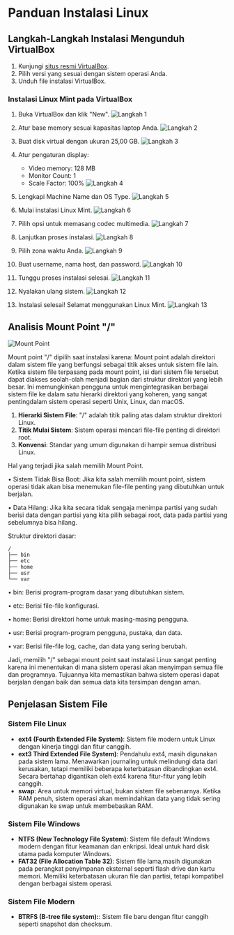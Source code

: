 # Panduan Instalasi Linux

## Langkah-Langkah Instalasi Mengunduh VirtualBox

1. Kunjungi [situs resmi VirtualBox](https://www.virtualbox.org/wiki/Downloads).
2. Pilih versi yang sesuai dengan sistem operasi Anda.
3. Unduh file instalasi VirtualBox.

### Instalasi Linux Mint pada VirtualBox

1. Buka VirtualBox dan klik "New".
   ![Langkah 1](https://github.com/tritusmita31/09011182328114_TriTusmita_TugasSO/blob/main/1.png)

2. Atur base memory sesuai kapasitas laptop Anda.
   ![Langkah 2](https://github.com/tritusmita31/09011182328114_TriTusmita_TugasSO/blob/main/2.png)

3. Buat disk virtual dengan ukuran 25,00 GB.
   ![Langkah 3](https://github.com/tritusmita31/09011182328114_TriTusmita_TugasSO/blob/main/3.png)

4. Atur pengaturan display:
   - Video memory: 128 MB
   - Monitor Count: 1
   - Scale Factor: 100%
   ![Langkah 4](https://github.com/tritusmita31/09011182328114_TriTusmita_TugasSO/blob/main/4.png)

5. Lengkapi Machine Name dan OS Type.
   ![Langkah 5](https://github.com/tritusmita31/09011182328114_TriTusmita_TugasSO/blob/main/5.png)

6. Mulai instalasi Linux Mint.
   ![Langkah 6](https://github.com/tritusmita31/09011182328114_TriTusmita_TugasSO/blob/main/6.png)

7. Pilih opsi untuk memasang codec multimedia.
   ![Langkah 7](https://github.com/tritusmita31/09011182328114_TriTusmita_TugasSO/blob/main/7.png)

8. Lanjutkan proses instalasi.
   ![Langkah 8](https://github.com/tritusmita31/09011182328114_TriTusmita_TugasSO/blob/main/8.png)

9. Pilih zona waktu Anda.
   ![Langkah 9](https://github.com/tritusmita31/09011182328114_TriTusmita_TugasSO/blob/main/9.png)

10. Buat username, nama host, dan password.
    ![Langkah 10](https://github.com/tritusmita31/09011182328114_TriTusmita_TugasSO/blob/main/10.png)

11. Tunggu proses instalasi selesai.
    ![Langkah 11](https://github.com/tritusmita31/09011182328114_TriTusmita_TugasSO/blob/main/11.png)

12. Nyalakan ulang sistem.
    ![Langkah 12](https://github.com/tritusmita31/09011182328114_TriTusmita_TugasSO/blob/main/12.png)

13. Instalasi selesai! Selamat menggunakan Linux Mint.
    ![Langkah 13](https://github.com/tritusmita31/09011182328114_TriTusmita_TugasSO/blob/main/13.png)

## Analisis Mount Point "/"

![Mount Point](https://github.com/tritusmita31/09011182328114_TriTusmita_TugasSO/blob/main/soal%202.png)

Mount point "/" dipilih saat instalasi karena:
Mount point adalah direktori dalam sistem file yang berfungsi sebagai titik akses untuk sistem file lain. Ketika sistem file terpasang pada mount point, isi dari sistem file tersebut dapat diakses seolah-olah menjadi bagian dari struktur direktori yang lebih besar. Ini memungkinkan pengguna untuk mengintegrasikan berbagai sistem file ke dalam satu hierarki direktori yang koheren, yang sangat pentingdalam sistem operasi seperti Unix, Linux, dan macOS.
1. **Hierarki Sistem File**: "/" adalah titik paling atas dalam struktur direktori Linux.
2. **Titik Mulai Sistem**: Sistem operasi mencari file-file penting di direktori root.
3. **Konvensi**: Standar yang umum digunakan di hampir semua distribusi Linux.

Hal yang terjadi jika salah memilih Mount Point.

•	Sistem Tidak Bisa Boot: Jika kita salah memilih mount point, sistem operasi tidak akan bisa menemukan file-file penting yang dibutuhkan untuk berjalan.

•	Data Hilang: Jika kita secara tidak sengaja menimpa partisi yang sudah berisi data dengan partisi yang kita pilih sebagai root, data pada partisi yang sebelumnya bisa hilang.


Struktur direktori dasar:
```
/
├── bin
├── etc
├── home
├── usr
└── var
```
•	bin: Berisi program-program dasar yang dibutuhkan sistem.

•	etc: Berisi file-file konfigurasi.

•	home: Berisi direktori home untuk masing-masing pengguna.

•	usr: Berisi program-program pengguna, pustaka, dan data.

•	var: Berisi file-file log, cache, dan data yang sering berubah.

Jadi, memilih "/" sebagai mount point saat instalasi Linux sangat penting karena ini menentukan di mana sistem operasi akan menyimpan semua file dan programnya. Tujuannya kita memastikan bahwa sistem operasi dapat berjalan dengan baik dan semua data kita tersimpan dengan aman.

## Penjelasan Sistem File

### Sistem File Linux
- **ext4 (Fourth Extended File System)**: Sistem file modern untuk Linux dengan kinerja tinggi dan fitur canggih.
- **ext3 Third Extended File System)**: Pendahulu ext4, masih digunakan pada sistem lama. Menawarkan journaling untuk melindungi data dari kerusakan, tetapi memiliki beberapa keterbatasan dibandingkan ext4. Secara bertahap digantikan oleh ext4 karena fitur-fitur yang lebih canggih.
- **swap**: Area untuk memori virtual, bukan sistem file sebenarnya. Ketika RAM penuh, sistem operasi akan memindahkan data yang tidak sering digunakan ke swap untuk membebaskan RAM. 

### Sistem File Windows
- **NTFS (New Technology File System)**: Sistem file default Windows modern dengan fitur keamanan dan enkripsi. Ideal untuk hard disk utama pada komputer Windows.
- **FAT32 (File Allocation Table 32)**: Sistem file lama,masih digunakan pada perangkat penyimpanan eksternal seperti flash drive dan kartu memori. Memiliki keterbatasan ukuran file dan partisi, tetapi kompatibel dengan berbagai sistem operasi.

### Sistem File Modern
- **BTRFS (B-tree file system):**: Sistem file baru dengan fitur canggih seperti snapshot dan checksum.
